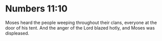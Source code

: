 # Numbers 11:10

Moses heard the people weeping throughout their clans, everyone at the door of his tent. And the anger of the Lord blazed hotly, and Moses was displeased.
